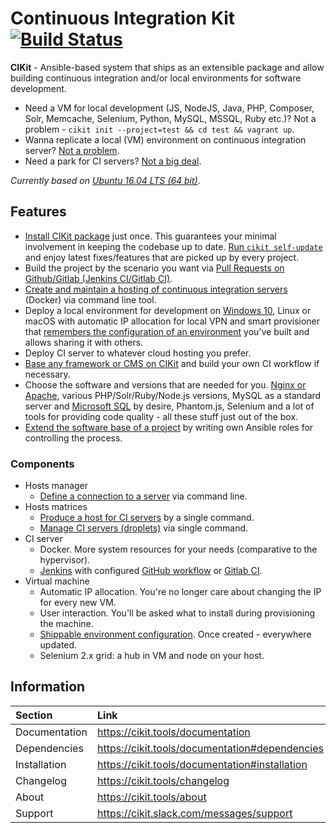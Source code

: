 # Continuous Integration Kit [![Build Status](https://img.shields.io/travis/BR0kEN-/cikit/master.svg?style=flat-square)](https://travis-ci.org/BR0kEN-/cikit)

**CIKit** - Ansible-based system that ships as an extensible package and allow building continuous integration and/or local environments for software development.

- Need a VM for local development (JS, NodeJS, Java, PHP, Composer, Solr, Memcache, Selenium, Python, MySQL, MSSQL, Ruby etc.)? Not a problem - `cikit init --project=test && cd test && vagrant up`.
- Wanna replicate a local (VM) environment on continuous integration server? [Not a problem](https://cikit.tools/documentation/matrix).
- Need a park for CI servers? [Not a big deal](https://cikit.tools/documentation/matrix).

*Currently based on [Ubuntu 16.04 LTS (64 bit)](https://cikit.tools/documentation/project/vagrant-box)*.

## Features

- [Install CIKit package](https://cikit.tools/documentation#installation) just once. This guarantees your minimal involvement in keeping the codebase up to date. [Run `cikit self-update`](https://cikit.tools/documentation#update) and enjoy latest fixes/features that are picked up by every project.
- Build the project by the scenario you want via [Pull Requests on Github/Gitlab (Jenkins CI/Gitlab CI)](https://cikit.tools/documentation/jenkins/github-bot).
- [Create and maintain a hosting of continuous integration servers](https://cikit.tools/documentation/matrix) (Docker) via command line tool.
- Deploy a local environment for development on [Windows 10](https://cikit.tools/documentation/install-on-wsl), Linux or macOS with automatic IP allocation for local VPN and smart provisioner that [remembers the configuration of an environment](https://cikit.tools/documentation/project/env-config) you've built and allows sharing it with others.
- Deploy CI server to whatever cloud hosting you prefer.
- [Base any framework or CMS on CIKit](https://cikit.tools/documentation#create-a-project) and build your own CI workflow if necessary.
- Choose the software and versions that are needed for you. [Nginx or Apache](https://cikit.tools/documentation/project/web-server/), various PHP/Solr/Ruby/Node.js versions, MySQL as a standard server and [Microsoft SQL](https://cikit.tools/documentation/project/mssql) by desire, Phantom.js, Selenium and a lot of tools for providing code quality - all these stuff just out of the box.
- [Extend the software base of a project](https://cikit.tools/documentation/workflow/pantheon#install-terminus) by writing own Ansible roles for controlling the process.

### Components

- Hosts manager
  - [Define a connection to a server](https://cikit.tools/documentation/hosts-manager) via command line.
- Hosts matrices
  - [Produce a host for CI servers](https://cikit.tools/documentation/matrix#usage) by a single command.
  - [Manage CI servers (droplets)](https://cikit.tools/documentation/matrix#management) via single command.
- CI server
  - Docker. More system resources for your needs (comparative to the hypervisor).
  - [Jenkins](https://cikit.tools/documentation/jenkins/) with configured [GitHub workflow](https://cikit.tools/documentation/jenkins/github-bot/) or [Gitlab CI](https://cikit.tools/documentation/gitlab-ci/).
- Virtual machine
  - Automatic IP allocation. You're no longer care about changing the IP for every new VM.
  - User interaction. You'll be asked what to install during provisioning the machine.
  - [Shippable environment configuration](https://cikit.tools/documentation/project/env-config). Once created - everywhere updated.
  - Selenium 2.x grid: a hub in VM and node on your host.

## Information

|Section|Link|
|:---|:---|
|Documentation|https://cikit.tools/documentation|
|Dependencies|https://cikit.tools/documentation#dependencies|
|Installation|https://cikit.tools/documentation#installation|
|Changelog|https://cikit.tools/changelog|
|About|https://cikit.tools/about|
|Support|https://cikit.slack.com/messages/support|
